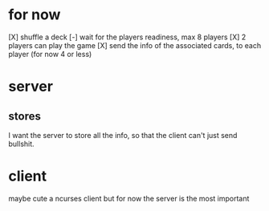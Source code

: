 # for now
[X] shuffle a deck
[-] wait for the players readiness, max 8 players
    [X] 2 players can play the game
[X] send the info of the associated cards, to each player (for now 4 or less)


# server

## stores
I want the server to store all the info, so that the client can't just send bullshit.

# client
maybe cute a ncurses client
but for now the server is the most important
